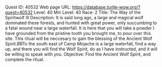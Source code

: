 Quest ID: 40532
Web page URL: https://database.turtle-wow.org/?quest=40532
Level: 40
Min Level: 40
Race: 2
Title: The Way of the Spiritwolf III
Description: It is said long ago, a large and magical wolf dominated these forests, and hunted with great power, only succumbing to a fatal wound near a large waterfall. It is here that you will take a powder I have grounded from the pristine tooth you brought me, to pour over this site. This ritual will be neccesary to gain the blessing of the Ancient Wolf Spirit.$B$BTo the south east of Camp Mojache is a large waterfall, find a way up, and there you will find the Wolf Spirit, do as I have instructed, and it will be willing to speak with you.
Objective: Find the Ancient Wolf Spirit, and complete the ritual.
